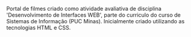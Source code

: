 Portal de filmes criado como atividade avaliativa de disciplina 'Desenvolvimento de Interfaces WEB', parte do curriculo do curso de Sistemas de Informação (PUC Minas).
Inicialmente criado utilizando as tecnologias HTML e CSS.
